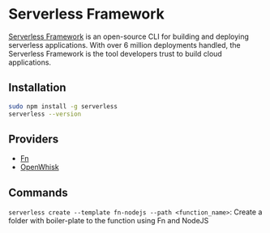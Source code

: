 # Serverless Framework

[Serverless Framework](https://serverless.com/framework/) is an open-source CLI for building and deploying serverless applications. With over 6 million deployments handled, the Serverless Framework is the tool developers trust to build cloud applications.

## Installation

```bash
sudo npm install -g serverless
serverless --version
```

## Providers

- [Fn](https://serverless.com/framework/docs/providers/fn/)
- [OpenWhisk](https://serverless.com/framework/docs/providers/openwhisk/)

## Commands

`serverless create --template fn-nodejs --path <function_name>`: Create a folder with boiler-plate to the function using Fn and NodeJS


